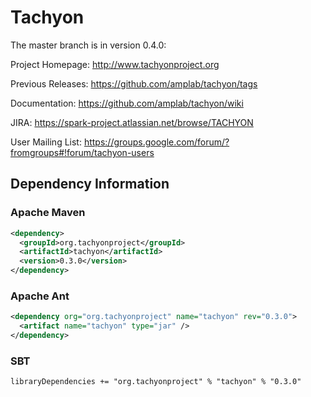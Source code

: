 Tachyon
=======

The master branch is in version 0.4.0:

Project Homepage: http://www.tachyonproject.org

Previous Releases: https://github.com/amplab/tachyon/tags

Documentation: https://github.com/amplab/tachyon/wiki

JIRA: https://spark-project.atlassian.net/browse/TACHYON

User Mailing List: https://groups.google.com/forum/?fromgroups#!forum/tachyon-users

## Dependency Information

### Apache Maven
```xml
<dependency>
  <groupId>org.tachyonproject</groupId>
  <artifactId>tachyon</artifactId>
  <version>0.3.0</version>
</dependency>
```

### Apache Ant
```xml
<dependency org="org.tachyonproject" name="tachyon" rev="0.3.0">
  <artifact name="tachyon" type="jar" />
</dependency>
```

### SBT
```
libraryDependencies += "org.tachyonproject" % "tachyon" % "0.3.0"
```
